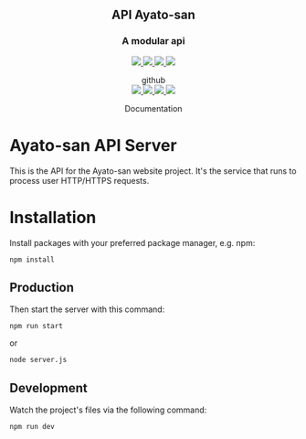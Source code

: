 <div align="center">
    <h2>API Ayato-san</h2>
    <h3>A modular api</h3>
    <p>
        <a href="https://en.wikipedia.org/wiki/MIT_License" alt="Licence">
            <img src="https://img.shields.io/github/license/Ayato-san/api.ayato-san.fr" />
        </a>
        <a href="#api-ayato-san" alt="Version">
            <img src="https://img.shields.io/github/package-json/v/Ayato-san/api.ayato-san.fr" />
        </a>
        <a href="https://github.com/Ayato-san/api.ayato-san.fr/pulse" alt="Activity">
            <img src="https://img.shields.io/github/commit-activity/m/Ayato-san/api.ayato-san.fr" />
        </a>
        <a href="https://github.com/Ayato-san/api.ayato-san.fr/graphs/contributors" alt="Contributors">
            <img src="https://img.shields.io/github/contributors-anon/Ayato-san/api.ayato-san.fr"/>
        </a>
    </p>
    <p>
        github</br>
        <a href="#api-ayato-san" alt="Stars">
            <img src="https://img.shields.io/github/stars/Ayato-san/api.ayato-san.fr"/>
        </a>
        <a href="https://github.com/Ayato-san/api.ayato-san.fr/commits" alt="Commits">
            <img src="https://img.shields.io/github/last-commit/Ayato-san/api.ayato-san.fr"/>
        </a>
        <a href="https://github.com/Ayato-san/api.ayato-san.fr/issues" alt="issues">
            <img src="https://img.shields.io/github/issues/Ayato-san/api.ayato-san.fr"/>
        </a>
        <a href="#api-ayato-san" alt="Code Size">
            <img src="https://img.shields.io/github/languages/code-size/Ayato-san/api.ayato-san.fr"/>
        </a>
    </p>
    <p>
        <a>Documentation</a>
    </p>
</div>

# Ayato-san API Server

This is the API for the Ayato-san website project. It's the service that runs to process user HTTP/HTTPS requests.

# Installation

Install packages with your preferred package manager, e.g. npm:

```
npm install
```

## Production

Then start the server with this command:

```
npm run start
```

or

```
node server.js
```

## Development

Watch the project's files via the following command:

```
npm run dev
```

